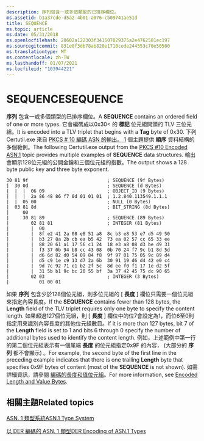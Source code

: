```yaml
---
description: 序列包含一或多個類型的已排序欄位。
ms.assetid: b1a37cde-d5a2-4b01-a076-cb09741ae51d
title: SEQUENCE
ms.topic: article
ms.date: 05/31/2018
ms.openlocfilehash: 28602a122303f341507029375a2e4762581ec197
ms.sourcegitcommit: 831e8f3db78ab820e1710cede244553c70e50500
ms.translationtype: MT
ms.contentlocale: zh-TW
ms.lasthandoff: 01/07/2021
ms.locfileid: "103944221"
---
```

# <a name="sequence"></a><span data-ttu-id="650c1-103">SEQUENCE</span><span class="sxs-lookup"><span data-stu-id="650c1-103">SEQUENCE</span></span>

<span data-ttu-id="650c1-104">**序列** 包含一或多個類型的已排序欄位。</span><span class="sxs-lookup"><span data-stu-id="650c1-104">A **SEQUENCE** contains an ordered field of one or more types.</span></span> <span data-ttu-id="650c1-105">它會編碼成以0x30< 的 **標記** 位元組開頭的 TLV 三位元組。</span><span class="sxs-lookup"><span data-stu-id="650c1-105">It is encoded into a TLV triplet that begins with a **Tag** byte of 0x30.</span></span> <span data-ttu-id="650c1-106">下列 Certutil.exe 來自 [PKCS \# 10 編碼 ASN 的輸出。 1](pkcs--10-encoded-asn-1.md) 個主題提供 **順序** 資料結構的多個範例。</span><span class="sxs-lookup"><span data-stu-id="650c1-106">The following Certutil.exe output from the [PKCS \#10 Encoded ASN.1](pkcs--10-encoded-asn-1.md) topic provides multiple examples of **SEQUENCE** data structures.</span></span> <span data-ttu-id="650c1-107">輸出會顯示128位元組的公開金鑰和三個位元組的指數。</span><span class="sxs-lookup"><span data-stu-id="650c1-107">The output shows a 128 byte public key and three byte exponent.</span></span>

``` syntax
30 81 9f                             ; SEQUENCE (9f Bytes)
|  30 0d                             ; SEQUENCE (d Bytes)
|  |  |  06 09                       ; OBJECT_ID (9 Bytes)
|  |  |  2a 86 48 86 f7 0d 01 01 01  ; 1.2.840.113549.1.1.1 
|  |  05 00                          ; NULL (0 Bytes)
|  03 81 8d                          ; BIT_STRING (8d Bytes)
|     00
|     30 81 89                       ; SEQUENCE (89 Bytes)
|        02 81 81                    ; INTEGER (81 Bytes)
|        |  00
|        |  8f e2 41 2a 08 e8 51 a8  8c b3 e8 53 e7 d5 49 50
|        |  b3 27 8a 2b cb ea b5 42  73 ea 02 57 cc 65 33 ee
|        |  88 20 61 a1 17 56 c1 24  18 e3 a8 08 d3 be d9 31
|        |  f3 37 0b 94 b8 cc 43 08  0b 70 24 f7 9c b1 8d 5d
|        |  d6 6d 82 d0 54 09 84 f8  9f 97 01 75 05 9c 89 d4
|        |  d5 c9 1e c9 13 d7 2a 6b  30 91 19 d6 d4 42 e0 c4
|        |  9d 7c 92 71 e1 b2 2f 5c  8d ee f0 f1 17 1e d2 5f
|        |  31 5b b1 9c bc 20 55 bf  3a 37 42 45 75 dc 90 65
|        02 03                       ; INTEGER (3 Bytes)
|           01 00 01
```

<span data-ttu-id="650c1-108">如果 **序列** 包含少於128個位元組，則多位元組的 [ **長度** ] 欄位只需要一個位元組來指定內容長度。</span><span class="sxs-lookup"><span data-stu-id="650c1-108">If the **SEQUENCE** contains fewer than 128 bytes, the **Length** field of the TLV triplet requires only one byte to specify the content length.</span></span> <span data-ttu-id="650c1-109">如果超過127個位元組，則 [ **長度** ] 欄位中的位7會設定為1，而位6至0則指定用來識別內容長度的其他位元組數目。</span><span class="sxs-lookup"><span data-stu-id="650c1-109">If it is more than 127 bytes, bit 7 of the **Length** field is set to 1 and bits 6 through 0 specify the number of additional bytes used to identify the content length.</span></span> <span data-ttu-id="650c1-110">例如，上述範例中第一行的第二個位元組表示有一個尾端 **長度** 的位元組指定0x9F 的內容， (大部分的 **序列** 都不會顯示) 。</span><span class="sxs-lookup"><span data-stu-id="650c1-110">For example, the second byte of the first line in the preceding example indicates that there is one trailing **Length** byte that specifies 0x9F bytes of content (most of the **SEQUENCE** is not shown).</span></span> <span data-ttu-id="650c1-111">如需詳細資訊，請參閱 [編碼的長度和值位元組](about-encoded-length-and-value-bytes.md)。</span><span class="sxs-lookup"><span data-stu-id="650c1-111">For more information, see [Encoded Length and Value Bytes](about-encoded-length-and-value-bytes.md).</span></span>

## <a name="related-topics"></a><span data-ttu-id="650c1-112">相關主題</span><span class="sxs-lookup"><span data-stu-id="650c1-112">Related topics</span></span>

<dl> <dt>

[<span data-ttu-id="650c1-113">ASN. 1 類型系統</span><span class="sxs-lookup"><span data-stu-id="650c1-113">ASN.1 Type System</span></span>](about-asn-1-type-system.md)
</dt> <dt>

[<span data-ttu-id="650c1-114">以 DER 編碼的 ASN. 1 類型</span><span class="sxs-lookup"><span data-stu-id="650c1-114">DER Encoding of ASN.1 Types</span></span>](about-der-encoding-of-asn-1-types.md)
</dt> </dl>

 

 



